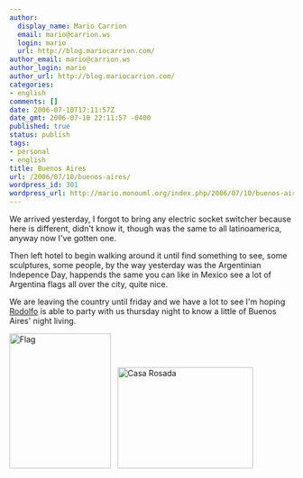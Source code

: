 ```yaml
---
author:
  display_name: Mario Carrion
  email: mario@carrion.ws
  login: mario
  url: http://blog.mariocarrion.com/
author_email: mario@carrion.ws
author_login: mario
author_url: http://blog.mariocarrion.com/
categories:
- english
comments: []
date: 2006-07-10T17:11:57Z
date_gmt: 2006-07-10 22:11:57 -0400
published: true
status: publish
tags:
- personal
- english
title: Buenos Aires
url: /2006/07/10/buenos-aires/
wordpress_id: 301
wordpress_url: http://mario.monouml.org/index.php/2006/07/10/buenos-aires/
---
```


<p>We arrived yesterday, I forgot to bring any electric socket switcher because here is different, didn't know it, though was the same to all latinoamerica, anyway now I've gotten one.</p>
<p>Then left hotel to begin walking around it until find something to see, some sculptures, some people, by the way yesterday was the Argentinian Indepence Day, happends the same you can like in Mexico see a lot of Argentina flags all over the city, quite nice.</p>
<p>We are leaving the country until friday and we have a lot to see I'm hoping <a href="http://rodolfocampero.blogspot.com">Rodolfo</a> is able to party with us thursday night to know a little of Buenos Aires' night living.</p>
<p><a href="http://www.flickr.com/photos/mariocarrion/186777127/" title="Photo Sharing"><img src="http://static.flickr.com/72/186777127_73d82a615b_m.jpg" width="180" height="240" alt="Flag" /></a>&nbsp;&nbsp;&nbsp;<a href="http://www.flickr.com/photos/mariocarrion/186777129/" title="Photo Sharing"><img src="http://static.flickr.com/71/186777129_a99d698329_m.jpg" width="240" height="180" alt="Casa Rosada" /></a></p>
